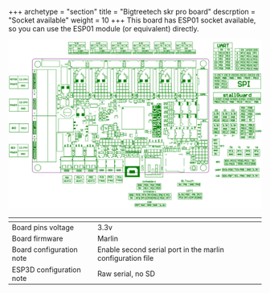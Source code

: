 +++
archetype = "section"
title = "Bigtreetech skr pro board"
descrption = "Socket available"
weight = 10
+++
This board has ESP01 socket available, so you can use the ESP01 module (or equivalent) directly.

![step1](board.png?width=300px)

| <!-- -->  | <!-- --> |
|-|-|
| Board pins voltage | 3.3v |
| Board firmware | Marlin | 
| Board configuration note | Enable second serial port in the marlin configuration file |
| ESP3D configuration note | Raw serial, no SD |